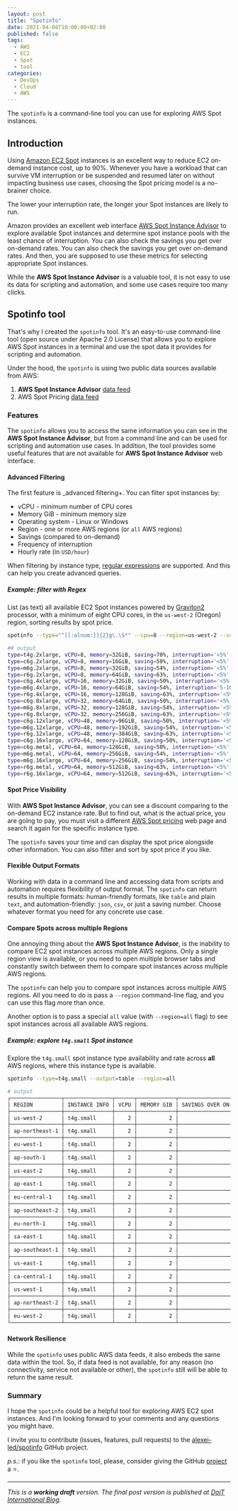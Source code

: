 ```yaml
---
layout: post
title: "Spotinfo"
date: 2021-04-08T10:00:00+02:00
published: false
tags:
  - AWS
  - EC2
  - Spot
  - tool
categories:
  - DevOps
  - Cloud
  - AWS
---
```


The `spotinfo` is a command-line tool you can use for exploring AWS Spot instances.

## Introduction

Using [Amazon EC2 Spot](https://aws.amazon.com/ec2/spot/) instances is an excellent way to reduce EC2 on-demand instance cost, up to 90%. Whenever you have a workload that can survive VM interruption or be suspended and resumed later on without impacting business use cases, choosing the Spot pricing model is a no-brainer choice.

The lower your interruption rate, the longer your Spot instances are likely to run.

Amazon provides an excellent web interface [AWS Spot Instance Advisor](https://aws.amazon.com/ec2/spot/instance-advisor/) to explore available Spot instances and determine spot instance pools with the least chance of interruption. You can also check the savings you get over on-demand rates. You can also check the savings you get over on-demand rates. And then, you are supposed to use these metrics for selecting appropriate Spot instances.

While the **AWS Spot Instance Advisor** is a valuable tool, it is not easy to use its data for scripting and automation, and some use cases require too many clicks.

## Spotinfo tool

That's why I created the `spotinfo` tool. It's an easy-to-use command-line tool (open source under Apache 2.0 License) that allows you to explore AWS Spot instances in a terminal and use the spot data it provides for scripting and automation.

Under the hood, the `spotinfo` is using two public data sources available from AWS:

1. **AWS Spot Instance Advisor** [data feed](https://spot-bid-advisor.s3.amazonaws.com/spot-advisor-data.json)
1. AWS Spot Pricing [data feed](http://spot-price.s3.amazonaws.com/spot.js)

### Features

The `spotinfo` allows you to access the same information you can see in the **AWS Spot Instance Advisor**, but from a command line and can be used for scripting and automation use cases. In addition, the tool provides some useful features that are not available for **AWS Spot Instance Advisor** web interface.

#### Advanced Filtering

The first feature is _advanced filtering+. You can filter spot instances by:

- vCPU - minimum number of CPU cores
- Memory GiB - minimum memory size
- Operating system - Linux or Windows
- Region - one or more AWS regions (or `all` AWS regions)
- Savings (compared to on-demand)
- Frequency of interruption
- Hourly rate (in `USD/hour`)

When filtering by instance type, [regular expressions](https://github.com/google/re2/wiki/Syntax) are supported. And this can help you create advanced queries.

##### Example: filter with Regex

List (as text) all available EC2 Spot instances powered by [Graviton2](https://aws.amazon.com/ec2/graviton/) processor, with a minimum of eight CPU cores, in the `us-west-2` (Oregon) region, sorting results by spot price.

```bash
spotinfo --type="^[[:alnum:]]{2}g\.\S*" --cpu=8 --region=us-west-2 --sort=price --output=text

## output
type=t4g.2xlarge, vCPU=8, memory=32GiB, saving=70%, interruption='<5%', price=0.08
type=c6g.2xlarge, vCPU=8, memory=16GiB, saving=50%, interruption='<5%', price=0.14
type=m6g.2xlarge, vCPU=8, memory=32GiB, saving=54%, interruption='<5%', price=0.14
type=r6g.2xlarge, vCPU=8, memory=64GiB, saving=63%, interruption='<5%', price=0.15
type=c6g.4xlarge, vCPU=16, memory=32GiB, saving=50%, interruption='<5%', price=0.27
type=m6g.4xlarge, vCPU=16, memory=64GiB, saving=54%, interruption='5-10%', price=0.28
type=r6g.4xlarge, vCPU=16, memory=128GiB, saving=63%, interruption='<5%', price=0.30
type=c6g.8xlarge, vCPU=32, memory=64GiB, saving=50%, interruption='<5%', price=0.54
type=m6g.8xlarge, vCPU=32, memory=128GiB, saving=54%, interruption='<5%', price=0.57
type=r6g.8xlarge, vCPU=32, memory=256GiB, saving=63%, interruption='<5%', price=0.59
type=c6g.12xlarge, vCPU=48, memory=96GiB, saving=50%, interruption='<5%', price=0.81
type=m6g.12xlarge, vCPU=48, memory=192GiB, saving=54%, interruption='<5%', price=0.85
type=r6g.12xlarge, vCPU=48, memory=384GiB, saving=63%, interruption='<5%', price=0.89
type=c6g.16xlarge, vCPU=64, memory=128GiB, saving=50%, interruption='<5%', price=1.08
type=c6g.metal, vCPU=64, memory=128GiB, saving=50%, interruption='<5%', price=1.08
type=m6g.metal, vCPU=64, memory=256GiB, saving=54%, interruption='<5%', price=1.14
type=m6g.16xlarge, vCPU=64, memory=256GiB, saving=54%, interruption='<5%', price=1.14
type=r6g.metal, vCPU=64, memory=512GiB, saving=63%, interruption='<5%', price=1.19
type=r6g.16xlarge, vCPU=64, memory=512GiB, saving=63%, interruption='<5%', price=1.19
```

#### Spot Price Visibility

With **AWS Spot Instance Advisor**, you can see a discount comparing to the on-demand EC2 instance rate. But to find out, what is the actual price, you are going to pay, you must visit a different [AWS Spot pricing](https://aws.amazon.com/ec2/spot/pricing/) web page and search it again for the specific instance type.

The `spotinfo` saves your time and can display the spot price alongside other information. You can also filter and sort by spot price if you like.

#### Flexible Output Formats

Working with data in a command line and accessing data from scripts and automation requires flexibility of output format. The `spotinfo` can return results in multiple formats: human-friendly formats, like `table` and plain `text`, and automation-friendly: `json`, `csv`, or just a saving number. Choose whatever format you need for any concrete use case.

#### Compare Spots across multiple Regions

One annoying thing about the **AWS Spot Instance Advisor**, is the inability to compare EC2 spot instances across multiple AWS regions. Only a single region view is available, or you need to open multiple browser tabs and constantly switch between them to compare spot instances across multiple AWS regions.

The `spotinfo` can help you to compare spot instances across multiple AWS regions. All you need to do is pass a `--region` command-line flag, and you can use this flag more than once.

Another option is to pass a special `all` value (with `--region=all` flag) to see spot instances across all available AWS regions.

##### Example: explore `t4g.small` Spot instance

Explore the `t4g.small` spot instance type availability and rate across **all** AWS regions, where this instance type is available.

```bash
spotinfo --type=t4g.small --output=table --region=all

# output
┌────────────────┬───────────────┬──────┬────────────┬────────────────────────┬───────────────────────────┬──────────┐
│ REGION         │ INSTANCE INFO │ VCPU │ MEMORY GIB │ SAVINGS OVER ON-DEMAND │ FREQUENCY OF INTERRUPTION │ USD/HOUR │
├────────────────┼───────────────┼──────┼────────────┼────────────────────────┼───────────────────────────┼──────────┤
│ us-west-2      │ t4g.small     │    2 │          2 │                    70% │ <5%                       │    0.005 │
├────────────────┼───────────────┼──────┼────────────┼────────────────────────┼───────────────────────────┼──────────┤
│ ap-northeast-1 │ t4g.small     │    2 │          2 │                    70% │ <5%                       │   0.0065 │
├────────────────┼───────────────┼──────┼────────────┼────────────────────────┼───────────────────────────┼──────────┤
│ eu-west-1      │ t4g.small     │    2 │          2 │                    70% │ <5%                       │   0.0055 │
├────────────────┼───────────────┼──────┼────────────┼────────────────────────┼───────────────────────────┼──────────┤
│ ap-south-1     │ t4g.small     │    2 │          2 │                    70% │ <5%                       │   0.0034 │
├────────────────┼───────────────┼──────┼────────────┼────────────────────────┼───────────────────────────┼──────────┤
│ us-east-2      │ t4g.small     │    2 │          2 │                    70% │ 5-10%                     │    0.005 │
├────────────────┼───────────────┼──────┼────────────┼────────────────────────┼───────────────────────────┼──────────┤
│ ap-east-1      │ t4g.small     │    2 │          2 │                    70% │ 5-10%                     │    0.007 │
├────────────────┼───────────────┼──────┼────────────┼────────────────────────┼───────────────────────────┼──────────┤
│ eu-central-1   │ t4g.small     │    2 │          2 │                    70% │ 5-10%                     │   0.0058 │
├────────────────┼───────────────┼──────┼────────────┼────────────────────────┼───────────────────────────┼──────────┤
│ ap-southeast-2 │ t4g.small     │    2 │          2 │                    70% │ 5-10%                     │   0.0064 │
├────────────────┼───────────────┼──────┼────────────┼────────────────────────┼───────────────────────────┼──────────┤
│ eu-north-1     │ t4g.small     │    2 │          2 │                    70% │ 5-10%                     │   0.0052 │
├────────────────┼───────────────┼──────┼────────────┼────────────────────────┼───────────────────────────┼──────────┤
│ sa-east-1      │ t4g.small     │    2 │          2 │                    70% │ 5-10%                     │    0.008 │
├────────────────┼───────────────┼──────┼────────────┼────────────────────────┼───────────────────────────┼──────────┤
│ ap-southeast-1 │ t4g.small     │    2 │          2 │                    70% │ 5-10%                     │   0.0064 │
├────────────────┼───────────────┼──────┼────────────┼────────────────────────┼───────────────────────────┼──────────┤
│ us-east-1      │ t4g.small     │    2 │          2 │                    70% │ 5-10%                     │    0.005 │
├────────────────┼───────────────┼──────┼────────────┼────────────────────────┼───────────────────────────┼──────────┤
│ ca-central-1   │ t4g.small     │    2 │          2 │                    70% │ 5-10%                     │   0.0055 │
├────────────────┼───────────────┼──────┼────────────┼────────────────────────┼───────────────────────────┼──────────┤
│ us-west-1      │ t4g.small     │    2 │          2 │                    70% │ 5-10%                     │    0.006 │
├────────────────┼───────────────┼──────┼────────────┼────────────────────────┼───────────────────────────┼──────────┤
│ ap-northeast-2 │ t4g.small     │    2 │          2 │                    70% │ 5-10%                     │   0.0062 │
├────────────────┼───────────────┼──────┼────────────┼────────────────────────┼───────────────────────────┼──────────┤
│ eu-west-2      │ t4g.small     │    2 │          2 │                    70% │ 5-10%                     │   0.0056 │
└────────────────┴───────────────┴──────┴────────────┴────────────────────────┴───────────────────────────┴──────────┘
```

#### Network Resilience

While the `spotinfo` uses public AWS data feeds, it also embeds the same data within the tool. So, if data feed is not available, for any reason (no connectivity, service not available or other), the `spotinfo` still will be able to return the same result.

### Summary

I hope the `spotinfo` could be a helpful tool for exploring AWS EC2 spot instances. And I'm looking forward to your comments and any questions you might have.

I invite you to contribute (issues, features, pull requests) to the [alexei-led/spotinfo](https://github.com/alexei-led/spotinfo) GitHub project.

_p.s._: if you like the `spotinfo` tool, please, consider giving the GitHub [project](https://github.com/alexei-led/spotinfo) a ⭐️.

---

*This is a **working draft** version. The final post version is published at [DoiT International Blog](https://engineering.doit.com/).*
